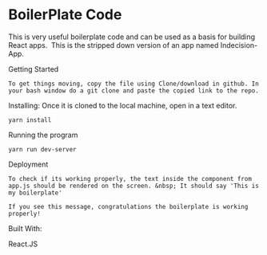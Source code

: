 # BoilerPlate Code

This is very useful boilerplate code and can be used as a basis for building React apps.&nbsp; This is the stripped down version of an app named Indecision-App.   

Getting Started 

    To get things moving, copy the file using Clone/download in github. In your bash window do a git clone and paste the copied link to the repo.


Installing: Once it is cloned to the local machine, open in a text editor.
 

    yarn install



Running the program

    yarn run dev-server



Deployment

    To check if its working properly, the text inside the component from app.js should be rendered on the screen. &nbsp; It should say 'This is my boilerplate'

    If you see this message, congratulations the boilerplate is working properly!  

Built With:

React.JS 
 


 